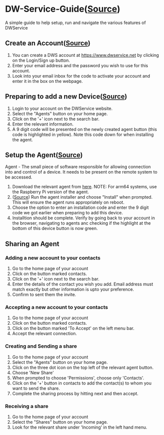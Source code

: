 # DW-Service-Guide([Source](https://docs.dwservice.net/docs/site/))
A simple guide to help setup, run and navigate the various features of DWService


## Create an Account([Source](https://docs.dwservice.net/docs/site/basic-definitions/sign-up/))

1. You can create a DWS account at https://www.dwservice.net by clicking on the
Login/Sign up button.
2. Enter your email address and the password you wish to use for this account.
3. Look into your email inbox for the code to activate your account and enter it in the box on the webpage.

## Preparing to add a new Device([Source](https://docs.dwservice.net/docs/site/dwservice-installation/how-do-i-add-an-agent-to-my-account/))

1. Login to your account on the DWService website.
2. Select the "Agents" button on your home page.
3. Click on the '+' icon next to the search bar.
4. Enter the relevant information.
5. A 9 digit code will be presented on the newly created agent button (this code is highlighted in yellow). Note this code down for when installing the agent.

## Setup the Agent([Source](https://docs.dwservice.net/docs/site/basic-definitions/agent/))
Agent - The small piece of software responsible for allowing connection into and control of a device. It needs to be present on the remote system to be accessed.

1. Download the relevant agent from [here](https://www.dwservice.net/en/download.html). NOTE: For arm64 systems, use the Raspberry Pi version of the agent.
2. ([Source](https://docs.dwservice.net/docs/site/basic-definitions/install-the-agent/)) Run the agent installer and choose "Install" when prompted. This will ensure the agent runs appropriately on reboot.
3. Choose the option to enter an installation code and enter the 9 digit code we got earlier when preparing to add this device.
4. Installtion should be complete. Verify by going back to your account in the browser, navigating to agents anc checking if the highlight at the bottom of this device button is now green.

## Sharing an Agent

### Adding a new account to your contacts

1. Go to the home page of your account
2. Click on the button marked contacts.
3. Click on the '+' icon next to the search bar.
4. Enter the details of the contact you wish you add. Email address must match exactly but other information is upto your preference.
5. Confirm to sent them the invite.

### Accepting a new account to your contacts

1. Go to the home page of your account
2. Click on the button marked contacts.
3. Click on the button marked 'To Accept' on the left menu bar.
4. Accept the relevant connection.

### Creating and Sending a share

1. Go to the home page of your account
2. Select the "Agents" button on your home page.
3. Click on the three dot icon on the top left of the relevant agent button.
4. Choose 'New Share'
5. When prompted to choose 'Permissions', choose only 'Contacts'.
6. Click on the '+' button in contacts to add the contact(s) to whom you want to send the share.
7. Complete the sharing process by hitting next and then accept.

### Receiving a share

1. Go to the home page of your account
2. Select the "Shares" button on your home page.
3. Look for the relevant share under 'Incoming' in the left hand menu.
